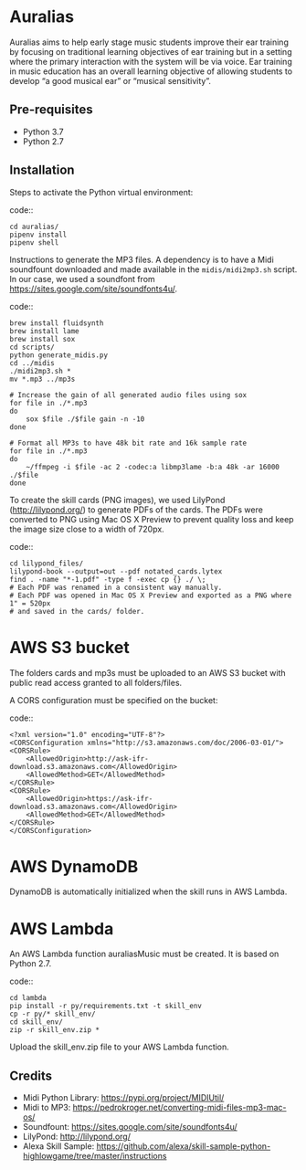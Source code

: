Auralias
========

Auralias aims to help early stage music students improve their ear training by focusing on traditional learning objectives of ear training but in a setting where the primary interaction with the system will be via voice. Ear training in music education has an overall learning objective of allowing students to develop “a good musical ear” or “musical sensitivity”.

Pre-requisites
------------

* Python 3.7
* Python 2.7

Installation
------------

Steps to activate the Python virtual environment:

code::

    cd auralias/
    pipenv install
    pipenv shell


Instructions to generate the MP3 files. A dependency is to have a Midi soundfount downloaded and made available in the `midis/midi2mp3.sh` script. In our case, we used a soundfont from https://sites.google.com/site/soundfonts4u/.

code::

    brew install fluidsynth
    brew install lame
    brew install sox
    cd scripts/
    python generate_midis.py
    cd ../midis
    ./midi2mp3.sh *
    mv *.mp3 ../mp3s

    # Increase the gain of all generated audio files using sox
    for file in ./*.mp3
    do
        sox $file ./$file gain -n -10
    done

    # Format all MP3s to have 48k bit rate and 16k sample rate
    for file in ./*.mp3
    do
        ~/ffmpeg -i $file -ac 2 -codec:a libmp3lame -b:a 48k -ar 16000 ./$file
    done

To create the skill cards (PNG images), we used LilyPond (http://lilypond.org/) to generate PDFs of the cards. The PDFs were converted to PNG using Mac OS X Preview to prevent quality loss and keep the image size close to a width of 720px.

code::

    cd lilypond_files/
    lilypond-book --output=out --pdf notated_cards.lytex
    find . -name "*-1.pdf" -type f -exec cp {} ./ \;
    # Each PDF was renamed in a consistent way manually.
    # Each PDF was opened in Mac OS X Preview and exported as a PNG where 1" = 520px
    # and saved in the cards/ folder.

# AWS S3 bucket

The folders cards and mp3s must be uploaded to an AWS S3 bucket with public read access granted to all folders/files.

A CORS configuration must be specified on the bucket:

code::

    <?xml version="1.0" encoding="UTF-8"?>
    <CORSConfiguration xmlns="http://s3.amazonaws.com/doc/2006-03-01/">
    <CORSRule>
        <AllowedOrigin>http://ask-ifr-download.s3.amazonaws.com</AllowedOrigin>
        <AllowedMethod>GET</AllowedMethod>
    </CORSRule>
    <CORSRule>
        <AllowedOrigin>https://ask-ifr-download.s3.amazonaws.com</AllowedOrigin>
        <AllowedMethod>GET</AllowedMethod>
    </CORSRule>
    </CORSConfiguration>


# AWS DynamoDB

DynamoDB is automatically initialized when the skill runs in AWS Lambda.

# AWS Lambda

An AWS Lambda function auraliasMusic must be created. It is based on Python 2.7.

code::

    cd lambda
    pip install -r py/requirements.txt -t skill_env
    cp -r py/* skill_env/
    cd skill_env/
    zip -r skill_env.zip *

Upload the skill_env.zip file to your AWS Lambda function.

Credits
------------

* Midi Python Library: https://pypi.org/project/MIDIUtil/
* Midi to MP3: https://pedrokroger.net/converting-midi-files-mp3-mac-os/
* Soundfount: https://sites.google.com/site/soundfonts4u/
* LilyPond: http://lilypond.org/
* Alexa Skill Sample: https://github.com/alexa/skill-sample-python-highlowgame/tree/master/instructions